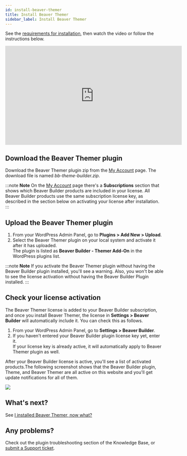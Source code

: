 ```yaml
---
id: install-beaver-themer
title: Install Beaver Themer
sidebar_label: Install Beaver Themer
---
```


See the [requirements for installation](/beaver-themer/getting-started/beaver-themer-requirements-for-installation.md), then watch the video or follow the instructions below.

<div class="embed-responsive">
  <iframe width="560" height="315" src="https://www.youtube.com/embed/lNM7B8_1IRE" frameborder="0" allow="accelerometer; autoplay; encrypted-media; gyroscope; picture-in-picture" allowfullscreen></iframe>
</div>

##  Download the Beaver Themer plugin

Download the Beaver Themer plugin zip from the [My Account](https://www.wpbeaverbuilder.com/my-account/) page. The download file is named *bb-theme-builder.zip*.

:::note **Note**
On the [My Account](https://www.wpbeaverbuilder.com/my-account/) page there's a **Subscriptions** section that shows which Beaver Builder products are included in your license. All Beaver Builder products use the same subscription license key, as described in the section below on activating your license after installation.
:::

## Upload the Beaver Themer plugin

  1. From your WordPress Admin Panel, go to **Plugins > Add New > Upload**.
  2. Select the Beaver Themer plugin on your local system and activate it after it has uploaded.  
  The plugin is listed as **Beaver Builder - Themer Add-On** in the WordPress plugins list.

:::note **Note**
If you activate the Beaver Themer plugin without having the Beaver Builder plugin installed, you'll see a warning. Also, you won't be able to see the license activation without having the Beaver Builder Plugin installed.
:::

## Check your license activation

The Beaver Themer license is added to your Beaver Builder subscription, and once you install Beaver Themer, the license in **Settings > Beaver Builder** will automatically include it. You can check this as follows.

  1. From your WordPress Admin Panel, go to **Settings > Beaver Builder**.
  2. If you haven't entered your Beaver Builder plugin license key yet, enter it.  
  If your license key is already active, it will automatically apply to Beaver Themer plugin as well.

After your Beaver Builder license is active, you'll see a list of activated products.The following screenshot shows that the Beaver Builder plugin, Theme, and Beaver Themer are all active on this website and you'll get update notifications for all of them.

![](/img/install-beaver-themer-41d55837.png)

## What's next?

See [I installed Beaver Themer, now what?](/beaver-themer/getting-started/i-installed-beaver-themer-now-what.md)

## Any problems?

Check out the plugin troubleshooting section of the Knowledge Base, or [submit a Support ticket](https://www.wpbeaverbuilder.com/beaver-builder-support/).
